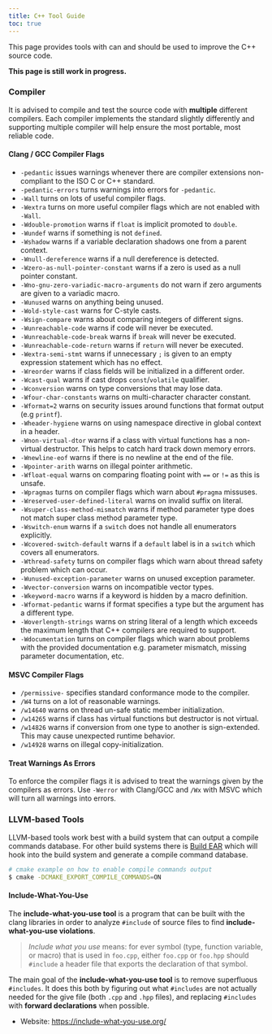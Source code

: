 ```yaml
---
title: C++ Tool Guide
toc: true
---
```


This page provides tools with can and should be used to improve the C++ source
code.

<div class="alert alert-warning">
  <strong>This page is still work in progress.</strong>
</div>

### Compiler

It is advised to compile and test the source code with **multiple** different
compilers. Each compiler implements the standard slightly differently and
supporting multiple compiler will help ensure the most portable, most reliable
code.

#### Clang / GCC Compiler Flags

- `-pedantic` issues warnings whenever there are compiler extensions
  non-compliant to the ISO C or C++ standard.
- `-pedantic-errors` turns warnings into errors for `-pedantic`.
- `-Wall` turns on lots of useful compiler flags.
- `-Wextra` turns on more useful compiler flags which are not enabled with
  `-Wall`.
- `-Wdouble-promotion` warns if `float` is implicit promoted to `double`.
- `-Wundef` warns if something is not `defined`.
- `-Wshadow` warns if a variable declaration shadows one from a parent context.
- `-Wnull-dereference` warns if a null dereference is detected.
- `-Wzero-as-null-pointer-constant` warns if a zero is used as a null pointer
  constant.
- `-Wno-gnu-zero-variadic-macro-arguments` do not warn if zero arguments are
  given to a variadic macro.
- `-Wunused` warns on anything being unused.
- `-Wold-style-cast` warns for C-style casts.
- `-Wsign-compare` warns about comparing integers of different signs.
- `-Wunreachable-code` warns if code will never be executed.
- `-Wunreachable-code-break` warns if `break` will never be executed.
- `-Wunreachable-code-return` warns if `return` will never be executed.
- `-Wextra-semi-stmt` warns if unnecessary `;` is given to an empty expression
  statement which has no effect.
- `-Wreorder` warns if class fields will be initialized in a different order.
- `-Wcast-qual` warns if cast drops `const`/`volatile` qualifier.
- `-Wconversion` warns on type conversions that may lose data.
- `-Wfour-char-constants` warns on multi-character character constant.
- `-Wformat=2` warns on security issues around functions that format output (e.g
  `printf`).
- `-Wheader-hygiene` warns on using namespace directive in global context in a
  header.
- `-Wnon-virtual-dtor` warns if a class with virtual functions has a non-virtual
  destructor. This helps to catch hard track down memory errors.
- `-Wnewline-eof` warns if there is no newline at the end of the file.
- `-Wpointer-arith` warns on illegal pointer arithmetic.
- `-Wfloat-equal` warns on comparing floating point with `==` or `!=` as this is
  unsafe.
- `-Wpragmas` turns on compiler flags which warn about `#pragma` missuses.
- `-Wreserved-user-defined-literal` warns on invalid suffix on literal.
- `-Wsuper-class-method-mismatch` warns if method parameter type does not match
  super class method parameter type.
- `-Wswitch-enum` warns if a `switch` does not handle all enumerators
  explicitly.
- `-Wcovered-switch-default` warns if a `default` label is in a `switch` which
  covers all enumerators.
- `-Wthread-safety` turns on compiler flags which warn about thread safety
  problem which can occur.
- `-Wunused-exception-parameter` warns on unused exception parameter.
- `-Wvector-conversion` warns on incompatible vector types.
- `-Wkeyword-macro` warns if a keyword is hidden by a macro definition.
- `-Wformat-pedantic` warns if format specifies a type but the argument has a
  different type.
- `-Woverlength-strings` warns on string literal of a length which exceeds the
  maximum length that C++ compilers are required to support.
- `-Wdocumentation` turns on compiler flags which warn about problems with the
  provided documentation e.g. parameter mismatch, missing parameter
  documentation, etc.

#### MSVC Compiler Flags

- `/permissive-` specifies standard conformance mode to the compiler.
- `/W4` turns on a lot of reasonable warnings.
- `/w14640` warns on thread un-safe static member initialization.
- `/w14265` warns if class has virtual functions but destructor is not virtual.
- `/w14826` warns if conversion from one type to another is sign-extended. This
  may cause unexpected runtime behavior.
- `/w14928` warns on illegal copy-initialization.

#### Treat Warnings As Errors

To enforce the compiler flags it is advised to treat the warnings given by the
compilers as errors. Use `-Werror` with Clang/GCC and `/Wx` with MSVC which will
turn all warnings into errors.

### LLVM-based Tools

LLVM-based tools work best with a build system that can output a compile
commands database. For other build systems there is
[Build EAR](https://github.com/rizsotto/Bear) which will hook into the build
system and generate a compile command database.

```sh
# cmake example on how to enable compile commands output
$ cmake -DCMAKE_EXPORT_COMPILE_COMMANDS=ON
```

#### Include-What-You-Use

The **include-what-you-use tool** is a program that can be built with the clang
libraries in order to analyze `#include` of source files to find
**include-what-you-use violations**.

> *Include what you use* means: for ever symbol (type, function variable, or
> macro) that is used in `foo.cpp`, either `foo.cpp` or `foo.hpp` should
> `#include` a header file that exports the declaration of that symbol.

The main goal of the **include-what-you-use tool** is to remove superfluous
`#includes`. It does this both by figuring out what `#includes` are not actually
needed for the give file (both `.cpp` and `.hpp` files), and replacing
`#includes` with **forward declarations** when possible.

- Website: https://include-what-you-use.org/
